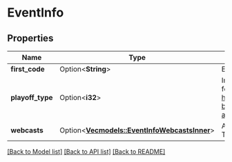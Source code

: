 # EventInfo

## Properties

Name | Type | Description | Notes
------------ | ------------- | ------------- | -------------
**first_code** | Option<**String**> | Event code used to sync data with FIRST | [optional]
**playoff_type** | Option<**i32**> | Integer constant representing the playoff format. References constants here: https://github.com/the-blue-alliance/the-blue-alliance/blob/master/consts/playoff_type.py | [optional]
**webcasts** | Option<[**Vec<models::EventInfoWebcastsInner>**](EventInfo_webcasts_inner.md)> | A list of webcast URLs to set for this event. This will overwrite the existing webcast list | [optional]

[[Back to Model list]](../README.md#documentation-for-models) [[Back to API list]](../README.md#documentation-for-api-endpoints) [[Back to README]](../README.md)


